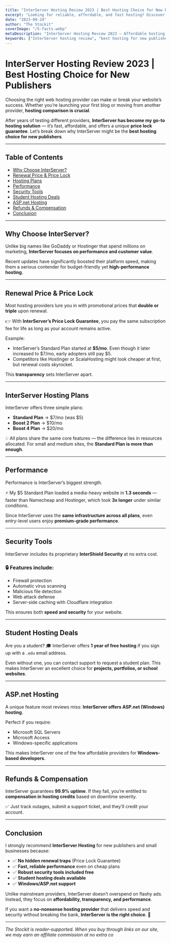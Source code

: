 ```yaml
---
title: "InterServer Hosting Review 2023 | Best Hosting Choice for New Publishers"
excerpt: "Looking for reliable, affordable, and fast hosting? Discover why InterServer is one of the best choices for new publishers with price lock, performance, and student deals."
date: "2023-09-24"
author: "The Stockit"
coverImage: "/5-facts.webp"
metaDescription: "InterServer Hosting Review 2023 – Affordable hosting with price lock guarantee, top performance, free student hosting, ASP.net support, and unbeatable security tools."
keywords: ["InterServer hosting review", "best hosting for new publishers", "cheap hosting with price lock", "InterServer student deal", "InterServer ASP.net hosting", "InterServer vs Hostinger"]
---
```


# InterServer Hosting Review 2023 | Best Hosting Choice for New Publishers

Choosing the right web hosting provider can make or break your website’s success. Whether you’re launching your first blog or moving from another provider, **hosting comparison is crucial**.  

After years of testing different providers, **InterServer has become my go-to hosting solution** — it’s fast, affordable, and offers a unique **price lock guarantee**. Let’s break down why InterServer might be the **best hosting choice for new publishers**.

---

## Table of Contents
- [Why Choose InterServer?](#why-choose-interserver)  
- [Renewal Price & Price Lock](#renewal-price--price-lock)  
- [Hosting Plans](#interserver-hosting-plans)  
- [Performance](#performance)  
- [Security Tools](#security-tools)  
- [Student Hosting Deals](#student-hosting-deals)  
- [ASP.net Hosting](#aspnet-hosting)  
- [Refunds & Compensation](#refunds--compensation)  
- [Conclusion](#conclusion)  

---

## Why Choose InterServer?

Unlike big names like GoDaddy or Hostinger that spend millions on marketing, **InterServer focuses on performance and customer value**.  

Recent updates have significantly boosted their platform speed, making them a serious contender for budget-friendly yet **high-performance hosting**.

---

## Renewal Price & Price Lock

Most hosting providers lure you in with promotional prices that **double or triple** upon renewal.  

👉 With **InterServer’s Price Lock Guarantee**, you pay the same subscription fee for life as long as your account remains active.  

Example:  
- InterServer’s Standard Plan started at **$5/mo**. Even though it later increased to $7/mo, early adopters still pay $5.  
- Competitors like Hostinger or ScalaHosting might look cheaper at first, but renewal costs skyrocket.

This **transparency** sets InterServer apart.

---

## InterServer Hosting Plans

InterServer offers three simple plans:

- **Standard Plan** → $7/mo (was $5)  
- **Boost 2 Plan** → $10/mo  
- **Boost 4 Plan** → $20/mo  

💡 All plans share the same core features — the difference lies in resources allocated. For small and medium sites, the **Standard Plan is more than enough**.

---

## Performance

Performance is InterServer’s biggest strength.  

⚡ My $5 Standard Plan loaded a media-heavy website in **1.3 seconds** — faster than Namecheap and Hostinger, which took **3x longer** under similar conditions.  

Since InterServer uses the **same infrastructure across all plans**, even entry-level users enjoy **premium-grade performance**.

---

## Security Tools

InterServer includes its proprietary **InterShield Security** at no extra cost.  

### 🔒 Features include:
- Firewall protection  
- Automatic virus scanning  
- Malicious file detection  
- Web attack defense  
- Server-side caching with Cloudflare integration  

This ensures both **speed and security** for your website.

---

## Student Hosting Deals

Are you a student? 🎓 InterServer offers **1 year of free hosting** if you sign up with a `.edu` email address.  

Even without one, you can contact support to request a student plan. This makes InterServer an excellent choice for **projects, portfolios, or school websites**.

---

## ASP.net Hosting

A unique feature most reviews miss: **InterServer offers ASP.net (Windows) hosting**.  

Perfect if you require:
- Microsoft SQL Servers  
- Microsoft Access  
- Windows-specific applications  

This makes InterServer one of the few affordable providers for **Windows-based developers**.

---

## Refunds & Compensation

InterServer guarantees **99.9% uptime**. If they fail, you’re entitled to **compensation in hosting credits** based on downtime severity.  

✅ Just track outages, submit a support ticket, and they’ll credit your account.

---

## Conclusion

I strongly recommend **InterServer Hosting** for new publishers and small businesses because:  

- ✅ **No hidden renewal traps** (Price Lock Guarantee)  
- ✅ **Fast, reliable performance** even on cheap plans  
- ✅ **Robust security tools included free**  
- ✅ **Student hosting deals available**  
- ✅ **Windows/ASP.net support**  

Unlike mainstream providers, InterServer doesn’t overspend on flashy ads. Instead, they focus on **affordability, transparency, and performance**.  

If you want a **no-nonsense hosting provider** that delivers speed and security without breaking the bank, **InterServer is the right choice**. 🚀

---

*The Stockit is reader-supported. When you buy through links on our site, we may earn an affiliate commission at no extra co*
